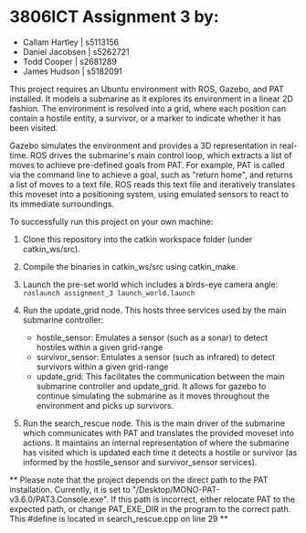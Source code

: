 # 3806ICT Assignment 3 by:

-  Callam Hartley | s5113156
-  Daniel Jacobsen | s5262721
-  Todd Cooper | s2681289
-  James Hudson | s5182091

This project requires an Ubuntu environment with ROS, Gazebo, and PAT installed. It models a submarine as it explores its environment in a linear 2D fashion. The environment is resolved into a grid, where each position can contain a hostile entity, a survivor, or a marker to indicate whether it has been visited.

Gazebo simulates the environment and provides a 3D representation in real-time. ROS drives the submarine's main control loop, which extracts a list of moves to achieve pre-defined goals from PAT. For example, PAT is called via the command line to achieve a goal, such as "return home", and returns a list of moves to a text file. ROS reads this text file and iteratively translates this moveset into a positioning system, using emulated sensors to react to its immediate surroundings.

To successfully run this project on your own machine:

1. Clone this repository into the catkin workspace folder (under catkin_ws/src).
2. Compile the binaries in catkin_ws/src using catkin_make.
3. Launch the pre-set world which includes a birds-eye camera angle:
   `roslaunch assignment_3 launch_world.launch`
4. Run the update_grid node. This hosts three services used by the main submarine controller:

   -  hostile_sensor: Emulates a sensor (such as a sonar) to detect hostiles within a given grid-range
   -  survivor_sensor: Emulates a sensor (such as infrared) to detect survivors within a given grid-range
   -  update_grid: This facilitates the communication between the main submarine controller and update_grid. It allows for gazebo to continue simulating the submarine as it moves throughout the environment and picks up survivors.

5. Run the search_rescue node. This is the main driver of the submarine which communicates with PAT and translates the provided moveset into actions. It maintains an internal representation of where the submarine has visited which is updated each time it detects a hostile or survivor (as informed by the hostile_sensor and survivor_sensor services).

** Please note that the project depends on the direct path to the PAT installation. Currently, it is set to "/Desktop/MONO-PAT-v3.6.0/PAT3.Console.exe". If this path is incorrect, either relocate PAT to the expected path, or change PAT_EXE_DIR in the program to the correct path. This #define is located in search_rescue.cpp on line 29 **
